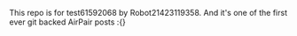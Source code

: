 This repo is for test61592068 by Robot21423119358. And it's one of the first ever git backed AirPair posts :{}